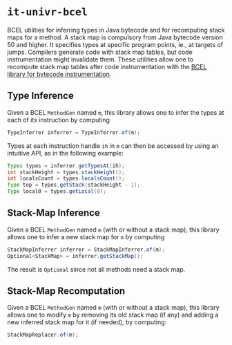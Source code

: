 # `it-univr-bcel`
BCEL utilities for inferring types in Java bytecode and for recomputing stack maps for a method.
A stack map is compulsory from Java bytecode version 50 and higher. It specifies types at specific
program points, ie., at targets of jumps. Compilers generate code with stack map tables, but code instrumentation
might invalidate them. These utilities allow one to recompute stack map tables after code instrumentation with
the [BCEL library for bytecode instrumentation](https://commons.apache.org/proper/commons-bcel/).

## Type Inference
Given a BCEL `MethodGen` named `m`, this library allows one to infer the types at each of its instruction by computing

```java
TypeInferrer inferrer = TypeInferrer.of(m);
```

Types at each instruction handle `ih` in `m` can then be accessed by using an intuitive API, as in the following example:

```java
Types types = inferrer.getTypesAt(ih);
int stackHeight = types.stackHeight();
int localsCount = types.localsCount();
Type top = types.getStack(stackHeight - 1);
Type local0 = types.getLocal(0);
```
## Stack-Map Inference
Given a BCEL `MethodGen` named `m` (with or without a stack map), this library allows one to infer a new stack map for `m`
by computing

```java
StackMapInferrer inferrer = StackMapInferrer.of(m);
Optional<StackMap> = inferrer.getStackMap();
```

The result is `Optional` since not all methods need a stack map.

## Stack-Map Recomputation
Given a BCEL `MethodGen` named `m` (with or without a stack map), this library allows one to modify `m` by removing its
old stack map (if any) and adding a new inferred stack map for it (if needed), by computing:

```java
StackMapReplacer.of(m);
```
